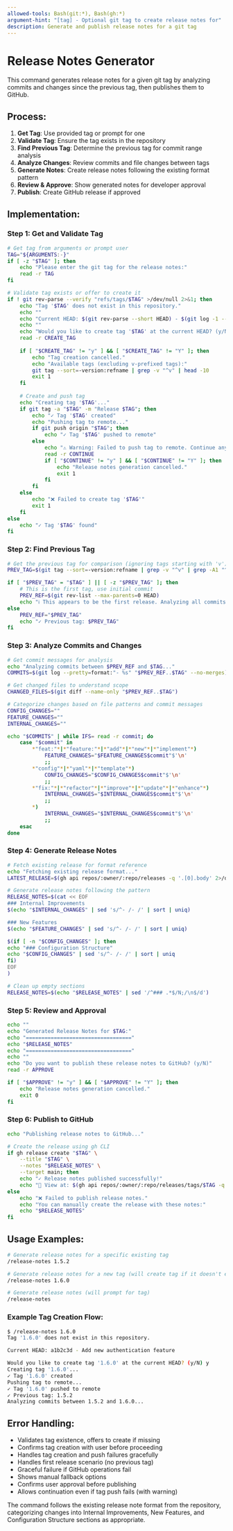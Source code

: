 ```yaml
---
allowed-tools: Bash(git:*), Bash(gh:*)
argument-hint: "[tag] - Optional git tag to create release notes for"
description: Generate and publish release notes for a git tag
---
```


# Release Notes Generator

This command generates release notes for a given git tag by analyzing commits and changes since the previous tag, then publishes them to GitHub.

## Process:

1. **Get Tag**: Use provided tag or prompt for one
2. **Validate Tag**: Ensure the tag exists in the repository
3. **Find Previous Tag**: Determine the previous tag for commit range analysis
4. **Analyze Changes**: Review commits and file changes between tags
5. **Generate Notes**: Create release notes following the existing format pattern
6. **Review & Approve**: Show generated notes for developer approval
7. **Publish**: Create GitHub release if approved

## Implementation:

### Step 1: Get and Validate Tag

```bash
# Get tag from arguments or prompt user
TAG="${ARGUMENTS:-}"
if [ -z "$TAG" ]; then
    echo "Please enter the git tag for the release notes:"
    read -r TAG
fi

# Validate tag exists or offer to create it
if ! git rev-parse --verify "refs/tags/$TAG" >/dev/null 2>&1; then
    echo "Tag '$TAG' does not exist in this repository."
    echo ""
    echo "Current HEAD: $(git rev-parse --short HEAD) - $(git log -1 --pretty=format:'%s')"
    echo ""
    echo "Would you like to create tag '$TAG' at the current HEAD? (y/N)"
    read -r CREATE_TAG
    
    if [ "$CREATE_TAG" != "y" ] && [ "$CREATE_TAG" != "Y" ]; then
        echo "Tag creation cancelled."
        echo "Available tags (excluding v-prefixed tags):"
        git tag --sort=-version:refname | grep -v "^v" | head -10
        exit 1
    fi
    
    # Create and push tag
    echo "Creating tag '$TAG'..."
    if git tag -a "$TAG" -m "Release $TAG"; then
        echo "✓ Tag '$TAG' created"
        echo "Pushing tag to remote..."
        if git push origin "$TAG"; then
            echo "✓ Tag '$TAG' pushed to remote"
        else
            echo "⚠ Warning: Failed to push tag to remote. Continue anyway? (y/N)"
            read -r CONTINUE
            if [ "$CONTINUE" != "y" ] && [ "$CONTINUE" != "Y" ]; then
                echo "Release notes generation cancelled."
                exit 1
            fi
        fi
    else
        echo "❌ Failed to create tag '$TAG'"
        exit 1
    fi
else
    echo "✓ Tag '$TAG' found"
fi
```

### Step 2: Find Previous Tag

```bash
# Get the previous tag for comparison (ignoring tags starting with 'v')
PREV_TAG=$(git tag --sort=-version:refname | grep -v "^v" | grep -A1 "^$TAG$" | tail -1)

if [ "$PREV_TAG" = "$TAG" ] || [ -z "$PREV_TAG" ]; then
    # This is the first tag, use initial commit
    PREV_REF=$(git rev-list --max-parents=0 HEAD)
    echo "ℹ This appears to be the first release. Analyzing all commits from the beginning."
else
    PREV_REF="$PREV_TAG"
    echo "✓ Previous tag: $PREV_TAG"
fi
```

### Step 3: Analyze Commits and Changes

```bash
# Get commit messages for analysis
echo "Analyzing commits between $PREV_REF and $TAG..."
COMMITS=$(git log --pretty=format:"- %s" "$PREV_REF..$TAG" --no-merges)

# Get changed files to understand scope
CHANGED_FILES=$(git diff --name-only "$PREV_REF..$TAG")

# Categorize changes based on file patterns and commit messages
CONFIG_CHANGES=""
FEATURE_CHANGES=""
INTERNAL_CHANGES=""

echo "$COMMITS" | while IFS= read -r commit; do
    case "$commit" in
        *"feat:"*|*"feature:"*|*"add"*|*"new"*|*"implement"*)
            FEATURE_CHANGES="$FEATURE_CHANGES$commit"$'\n'
            ;;
        *"config"*|*"yaml"*|*"template"*)
            CONFIG_CHANGES="$CONFIG_CHANGES$commit"$'\n'
            ;;
        *"fix:"*|*"refactor"*|*"improve"*|*"update"*|*"enhance"*)
            INTERNAL_CHANGES="$INTERNAL_CHANGES$commit"$'\n'
            ;;
        *)
            INTERNAL_CHANGES="$INTERNAL_CHANGES$commit"$'\n'
            ;;
    esac
done
```

### Step 4: Generate Release Notes

```bash
# Fetch existing release for format reference
echo "Fetching existing release format..."
LATEST_RELEASE=$(gh api repos/:owner/:repo/releases -q '.[0].body' 2>/dev/null || echo "")

# Generate release notes following the pattern
RELEASE_NOTES=$(cat << EOF
### Internal Improvements
$(echo "$INTERNAL_CHANGES" | sed 's/^- /- /' | sort | uniq)

### New Features
$(echo "$FEATURE_CHANGES" | sed 's/^- /- /' | sort | uniq)

$(if [ -n "$CONFIG_CHANGES" ]; then
echo "### Configuration Structure"
echo "$CONFIG_CHANGES" | sed 's/^- /- /' | sort | uniq
fi)
EOF
)

# Clean up empty sections
RELEASE_NOTES=$(echo "$RELEASE_NOTES" | sed '/^### .*$/N;/\n$/d')
```

### Step 5: Review and Approval

```bash
echo ""
echo "Generated Release Notes for $TAG:"
echo "=================================="
echo "$RELEASE_NOTES"
echo "=================================="
echo ""
echo "Do you want to publish these release notes to GitHub? (y/N)"
read -r APPROVE

if [ "$APPROVE" != "y" ] && [ "$APPROVE" != "Y" ]; then
    echo "Release notes generation cancelled."
    exit 0
fi
```

### Step 6: Publish to GitHub

```bash
echo "Publishing release notes to GitHub..."

# Create the release using gh CLI
if gh release create "$TAG" \
    --title "$TAG" \
    --notes "$RELEASE_NOTES" \
    --target main; then
    echo "✓ Release notes published successfully!"
    echo "🔗 View at: $(gh api repos/:owner/:repo/releases/tags/$TAG -q '.html_url')"
else
    echo "❌ Failed to publish release notes."
    echo "You can manually create the release with these notes:"
    echo "$RELEASE_NOTES"
fi
```

## Usage Examples:

```bash
# Generate release notes for a specific existing tag
/release-notes 1.5.2

# Generate release notes for a new tag (will create tag if it doesn't exist)
/release-notes 1.6.0

# Generate release notes (will prompt for tag)
/release-notes
```

### Example Tag Creation Flow:

```bash
$ /release-notes 1.6.0
Tag '1.6.0' does not exist in this repository.

Current HEAD: a1b2c3d - Add new authentication feature

Would you like to create tag '1.6.0' at the current HEAD? (y/N) y
Creating tag '1.6.0'...
✓ Tag '1.6.0' created
Pushing tag to remote...
✓ Tag '1.6.0' pushed to remote
✓ Previous tag: 1.5.2
Analyzing commits between 1.5.2 and 1.6.0...
```

## Error Handling:

- Validates tag existence, offers to create if missing
- Confirms tag creation with user before proceeding
- Handles tag creation and push failures gracefully
- Handles first release scenario (no previous tag)
- Graceful failure if GitHub operations fail
- Shows manual fallback options
- Confirms user approval before publishing
- Allows continuation even if tag push fails (with warning)

The command follows the existing release note format from the repository, categorizing changes into Internal Improvements, New Features, and Configuration Structure sections as appropriate.
